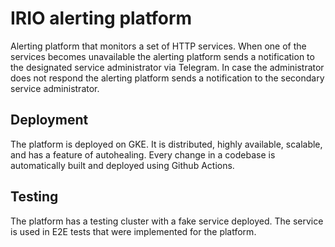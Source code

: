 # IRIO alerting platform

Alerting platform that monitors a set of HTTP services.
When one of the services becomes unavailable the alerting platform sends a notification to the designated service administrator via Telegram.
In case the administrator does not respond the alerting platform sends a notification to the secondary service administrator.

## Deployment

The platform is deployed on GKE. It is distributed, highly available, scalable, and has a feature of autohealing. 
Every change in a codebase is automatically built and deployed using Github Actions.

## Testing

The platform has a testing cluster with a fake service deployed. The service is used in E2E tests that were implemented for the platform.

